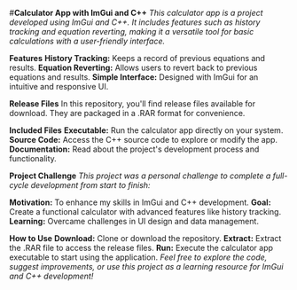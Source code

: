 #**Calculator App with ImGui and C++**
*This calculator app is a project developed using ImGui and C++. It includes features such as history tracking and equation reverting, making it a versatile tool for basic calculations with a user-friendly interface.*

**Features**
**History Tracking:** Keeps a record of previous equations and results.
**Equation Reverting:** Allows users to revert back to previous equations and results.
**Simple Interface:** Designed with ImGui for an intuitive and responsive UI.

**Release Files**
In this repository, you'll find release files available for download. They are packaged in a .RAR format for convenience.

**Included Files**
**Executable:** Run the calculator app directly on your system.
**Source Code:** Access the C++ source code to explore or modify the app.
**Documentation:** Read about the project's development process and functionality.

**Project Challenge**
*This project was a personal challenge to complete a full-cycle development from start to finish:*

**Motivation:** To enhance my skills in ImGui and C++ development.
**Goal:** Create a functional calculator with advanced features like history tracking.
**Learning:** Overcame challenges in UI design and data management.

**How to Use**
**Download:** Clone or download the repository.
**Extract:** Extract the .RAR file to access the release files.
**Run:** Execute the calculator app executable to start using the application.
*Feel free to explore the code, suggest improvements, or use this project as a learning resource for ImGui and C++ development!*
